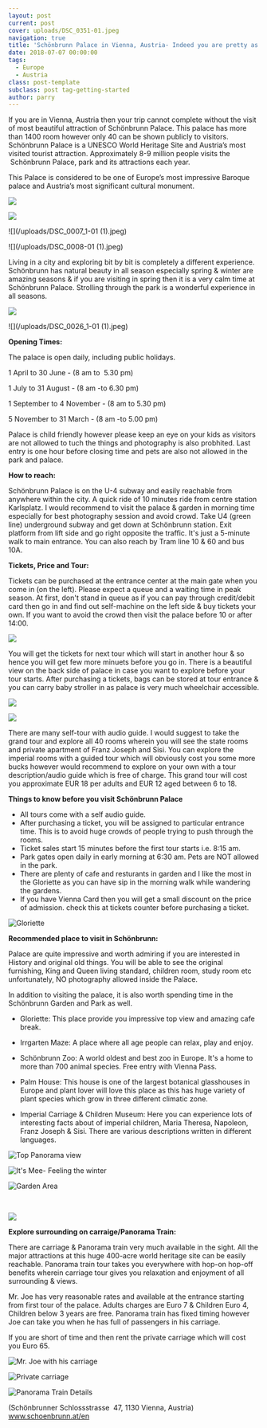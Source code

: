 ```yaml
---
layout: post
current: post
cover: uploads/DSC_0351-01.jpeg
navigation: true
title: 'Schönbrunn Palace in Vienna, Austria- Indeed you are pretty as your pictures'
date: 2018-07-07 00:00:00
tags:
  - Europe
  - Austria
class: post-template
subclass: post tag-getting-started
author: parry
---
```


If you are in Vienna, Austria then your trip cannot complete without the visit of most beautiful attraction of Sch&ouml;nbrunn Palace. This palace has more than 1400 room however only 40 can be shown publicly to visitors. Sch&ouml;nbrunn Palace is a UNESCO World Heritage Site and Austria’s most visited tourist attraction. Approximately 8-9 million people visits the &nbsp;Sch&ouml;nbrunn Palace, park and its attractions each year.

This Palace is considered to be one of Europe’s most impressive Baroque palace and Austria’s most significant cultural monument.

![](/uploads/01.jpeg)

![](/uploads/DSC_0351-01.jpeg)

![](/uploads/DSC_0007_1-01 &#40;1&#41;.jpeg)

![](/uploads/DSC_0008-01 &#40;1&#41;.jpeg)

Living in a city and exploring bit by bit is completely a different experience. Sch&ouml;nbrunn has natural beauty in all season especially spring & winter are amazing seasons & if you are visiting in spring then it is a very calm time at Sch&ouml;nbrunn Palace. Strolling through the park is a wonderful experience in all seasons.

![](/uploads/DSC_0372-01.jpeg)

![](/uploads/DSC_0026_1-01 &#40;1&#41;.jpeg)

**Opening Times:**

The palace is open daily, including public holidays.

1 April to 30 June - (8 am to &nbsp;5.30 pm)

1 July to 31 August - (8 am -to 6.30 pm)

1 September to 4 November - (8 am to 5.30 pm)

5 November to 31 March - (8 am -to 5.00 pm)

Palace is child friendly however please keep an eye on your kids as visitors are not allowed to tuch the things and photography is also probhited. Last entry is one hour before closing time and pets are also not allowed in the park and palace.

**How to reach:**

Sch&ouml;nbrunn Palace is on the U-4 subway and easily reachable from anywhere within the city. A quick ride of 10 minutes ride from centre station Karlsplatz. I would recommend to visit the palace & garden in morning time especially for best photography session and avoid crowd. Take U4 (green line) underground subway and get down at Sch&ouml;nbrunn station. Exit platform from lift side and go right opposite the traffic. It's just a 5-minute walk to main entrance. You can also reach by Tram line 10 & 60 and bus 10A. &nbsp;

**Tickets, Price and Tour:**

Tickets can be purchased at the entrance center at the main gate when you come in (on the left). Please expect a queue and a waiting time in peak season. At first, don't stand in queue as if you can pay through credit/debit card then go in and find out self-machine on the left side & buy tickets your own. If you want to avoid the crowd then visit the palace before 10 or after 14:00.&nbsp;

![](/uploads/tickets.jpg)

You will get the tickets for next tour which will start in another hour & so hence you will get few more minuets before you go in. There is a beautiful view on the back side of palace in case you want to explore before your tour starts. After purchasing a tickets, bags can be stored at tour entrance & you can carry baby stroller in as palace is very much wheelchair accessible.

![](/uploads/DSC_0034-01.jpeg)

![](/uploads/DSC_0024-01.jpeg)

There are many self-tour with audio guide. I would suggest to take the grand tour and explore all 40 rooms wherein you will see the state rooms and private apartment of Franz Joseph and Sisi. You can explore the imperial rooms with a guided tour which will obviously cost you some more bucks however would recommend to explore on your own with a tour description/audio guide which is free of charge. This grand tour will cost you approximate EUR 18 per adults and EUR 12 aged between 6 to 18.

**Things to know before you visit Sch&ouml;nbrunn Palace**

* All tours come with a self audio guide.
* After purchasing a ticket, you will be assigned to particular entrance time. This is to avoid huge crowds of people trying to push through the rooms.
* Ticket sales start 15 minutes before the first tour starts i.e. 8:15 am.&nbsp;
* Park gates open daily in early morning at 6:30 am. Pets are NOT allowed in the park.&nbsp;
* There are plenty of cafe and resturants in garden and I like the most in the Gloriette as you can have sip in the morning walk while wandering the gardens.
* If you have Vienna Card then you will get a small discount on the price of admission. check this at tickets counter before purchasing a ticket.&nbsp;

![Gloriette](/uploads/20180707_160013.jpg "Gloriette")

**Recommended place to visit in Sch&ouml;nbrunn:**

Palace are quite impressive and worth admiring if you are interested in History and original old things. You will be able to see the original furnishing, King and Queen living standard, children room, study room etc unfortunately, NO photography allowed inside the Palace.

In addition to visiting the palace, it is also worth spending time in the Sch&ouml;nbrunn Garden and Park as well.&nbsp;

* Gloriette: This place provide you impressive top view and amazing cafe break.

* Irrgarten Maze: A place where all age people can relax, play and enjoy.

* Sch&ouml;nbrunn Zoo: A world oldest and best zoo in Europe. It's a home to more than 700 animal species. Free entry with Vienna Pass.

* Palm House: This house is one of the largest botanical glasshouses in Europe and plant lover will love this place as this has huge variety of plant species which grow in three different climatic zone.&nbsp;

* Imperial Carriage & Children Museum: Here you can experience lots of interesting facts about of imperial children, Maria Theresa, Napoleon, Franz Joseph & Sisi. There are various descriptions written in different languages.&nbsp;

![Top Panorama view](/uploads/20180707_160251.jpg "Top Panorama view")

![It's Mee- Feeling the winter](/uploads/fb-img-1529316953122-1.jpeg "It's Mee- Feeling the winter")

![Garden Area](/uploads/DSC_0021_1-01.jpeg "Garden Area")

&nbsp;

![](/uploads/DSC_0053_1-01.jpeg)

**Explore surrounding on carraige/Panorama Train:**

There are carriage & Panorama train very much available in the sight. All the major attractions at this huge 400-acre world heritage site can be easily reachable. Panorama train tour takes you everywhere with hop-on hop-off benefits wherein carriage tour gives you relaxation and enjoyment of all surrounding & views.

Mr. Joe has very reasonable rates and available at the entrance starting from first tour of the palace. Adults charges are Euro 7 & Children Euro 4, Children below 3 years are free. Panorama train has fixed timing however Joe can take you when he has full of passengers in his carriage.

If you are short of time and then rent the private carriage which will cost you Euro 65.&nbsp;

![Mr. Joe with his carriage](/uploads/DSC_0010-01.jpeg "Mr. Joe with his carriage")

![Private carriage](/uploads/DSC_0055-01.jpeg "Private carriage")

![Panorama Train Details](/uploads/panorama-train-details.jpeg "Panorama Train Details")

(Sch&ouml;nbrunner Schlossstrasse&nbsp; 47, 1130 Vienna, Austria) www.schoenbrunn.at/en